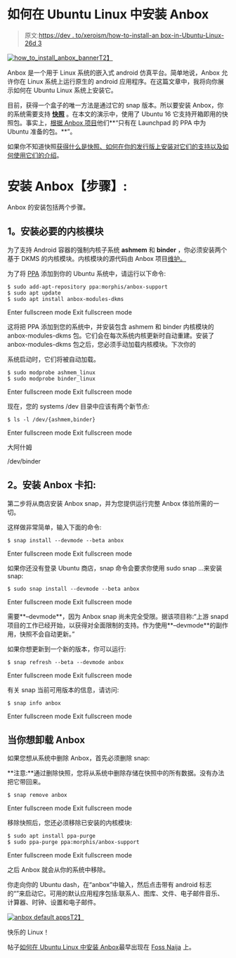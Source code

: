 # 如何在 Ubuntu Linux 中安装 Anbox

> 原文:[https://dev . to/xeroism/how-to-install-an box-in-Ubuntu-Linux-26d 3](https://dev.to/xeroxism/how-to-install-anbox-in-ubuntu-linux-26d3)

[![how_to_install_anbox_banner](../Images/b7c72925a30ad404d9a1857f1154a0ab.png)T2】](https://i2.wp.com/fossnaija.com/wp-content/uploads/2018/09/how_to_install_anbox_banner.png?ssl=1)

Anbox 是一个用于 Linux 系统的嵌入式 android 仿真平台。简单地说，Anbox 允许你在 Linux 系统上运行原生的 android 应用程序。在这篇文章中，我将向你展示如何在 Ubuntu Linux 系统上安装它。

目前，获得一个盒子的唯一方法是通过它的 snap 版本。所以要安装 Anbox，你的系统需要支持 [**快照**](https://dev.to/xeroxism/how-to-install-and-use-snap-applications-in-linux-12da-temp-slug-6115022) 。在本文的演示中，使用了 Ubuntu 16 它支持开箱即用的快照包。事实上，[根据 Anbox 项目](https://github.com/anbox/anbox/blob/master/docs/install.md)他们**“只有在 Launchpad 的 PPA 中为 Ubuntu 准备的包。**”。

如果你不知道快照[获得什么是快照、如何在你的发行版上安装对它们的支持以及如何使用它们的介绍](https://dev.to/xeroxism/how-to-install-and-use-snap-applications-in-linux-12da-temp-slug-6115022)。

# **安装 Anbox【步骤】:**

Anbox 的安装包括两个步骤。

## **1。安装必要的内核模块**

为了支持 Android 容器的强制内核子系统 **ashmem** 和 **binder** ，你必须安装两个基于 DKMS 的内核模块。内核模块的源代码由 Anbox 项目[维护。](https://github.com/anbox/anbox/blob/master/docs/install.md)

为了将 [PPA](https://fossnaija.com/how-to-install-software-using-ppa-ubuntu/) 添加到你的 Ubuntu 系统中，请运行以下命令:

```
$ sudo add-apt-repository ppa:morphis/anbox-support
$ sudo apt update
$ sudo apt install anbox-modules-dkms 
```

Enter fullscreen mode Exit fullscreen mode

这将把 PPA 添加到您的系统中，并安装包含 ashmem 和 binder 内核模块的 anbox-modules-dkms 包。它们会在每次系统内核更新时自动重建。安装了 anbox-modules-dkms 包之后，您必须手动加载内核模块。下次你的

系统启动时，它们将被自动加载。

```
$ sudo modprobe ashmem_linux
$ sudo modprobe binder_linux 
```

Enter fullscreen mode Exit fullscreen mode

现在，您的 systems /dev 目录中应该有两个新节点:

```
$ ls -l /dev/{ashmem,binder} 
```

Enter fullscreen mode Exit fullscreen mode

大阿什姆

/dev/binder

## **2。安装 Anbox 卡扣:**

第二步将从商店安装 Anbox snap，并为您提供运行完整 Anbox 体验所需的一切。

这样做非常简单，输入下面的命令:

```
$ snap install --devmode --beta anbox 
```

Enter fullscreen mode Exit fullscreen mode

如果你还没有登录 Ubuntu 商店，snap 命令会要求你使用 sudo snap …来安装 snap:

```
$ sudo snap install --devmode --beta anbox 
```

Enter fullscreen mode Exit fullscreen mode

需要**–devmode**，因为 Anbox snap 尚未完全受限。据该项目称:“上游 snapd 项目的工作已经开始，以获得对全面限制的支持。作为使用**–devmode**的副作用，快照不会自动更新。”

如果你想更新到一个新的版本，你可以运行:

```
$ snap refresh --beta --devmode anbox 
```

Enter fullscreen mode Exit fullscreen mode

有关 snap 当前可用版本的信息，请访问:

```
$ snap info anbox 
```

Enter fullscreen mode Exit fullscreen mode

## **当你想卸载 Anbox**

如果您想从系统中删除 Anbox，首先必须删除 snap:

**注意:**通过删除快照，您将从系统中删除存储在快照中的所有数据。没有办法把它带回来。

```
$ snap remove anbox 
```

Enter fullscreen mode Exit fullscreen mode

移除快照后，您还必须移除已安装的内核模块:

```
$ sudo apt install ppa-purge
$ sudo ppa-purge ppa:morphis/anbox-support 
```

Enter fullscreen mode Exit fullscreen mode

之后 Anbox 就会从你的系统中移除。

你走向你的 Ubuntu dash，在“anbox”中输入，然后点击带有 android 标志的“”来启动它。可用的默认应用程序包括:联系人、图库、文件、电子邮件音乐、计算器、时钟、设置和电子邮件。

[![anbox default apps](../Images/a2179bb2ec2997285d8624c6dec532b5.png)T2】](https://i0.wp.com/fossnaija.com/wp-content/uploads/2018/09/anbox-default-apps.png?ssl=1)

快乐的 Linux！

帖子[如何在 Ubuntu Linux 中安装 Anbox](https://fossnaija.com/how-to-install-anbox-in-ubuntu-linux/)最早出现在 [Foss Naija](https://fossnaija.com) 上。